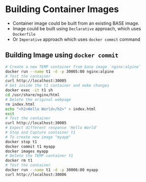 # Building Container Images

- Container image could be built from an existing BASE image.
- Image could be built using `Declarative` approach, which uses `Dockerfile`
- Or `Imperative` approach which uses `docker commit` command

## Building Image using `docker commit`

```bash
# Create a new TEMP container from base image `nginx:alpine`
docker run --name t1 -d -p 30005:80 nginx:alpine
# Test the container
curl http://localhost:30005
# Get inside the t1 container and make changes
docker exec -it t1 sh
cd /usr/share/nginx/html
# Delete the original webpage
rm index.html
echo "<h2>Hello World</h2>" > index.html
exit
# Test the container
curl http://localhost:30005
# Expect different response 'Hello World'
# Stop and Capture container t1
# To create new image "myapp"
docker stop t1
docker commit t1 myapp
docker images myapp
# Delete the TEMP container t1
docker rm t1
# Test the container
docker run --name t1 -d -p 30006:80 myapp
curl http://localhost:30006
```